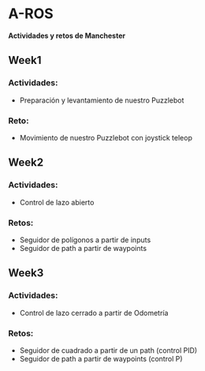 # A-ROS  
**Actividades y retos de Manchester**  

## Week1  
### Actividades:  
- Preparación y levantamiento de nuestro Puzzlebot  

### Reto:  
- Movimiento de nuestro Puzzlebot con joystick teleop  

## Week2  
### Actividades:  
- Control de lazo abierto  

### Retos:  
- Seguidor de polígonos a partir de inputs  
- Seguidor de path a partir de waypoints  

## Week3  
### Actividades:  
- Control de lazo cerrado a partir de Odometría

### Retos:
- Seguidor de cuadrado a partir de un path (control PID)
- Seguidor de path a partir de waypoints (control P)
